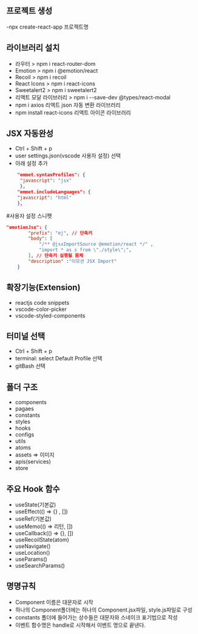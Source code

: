 ## 프로젝트 생성
-npx create-react-app 프로젝트명

## 라이브러리 설치
- 라우터 > npm i react-router-dom
- Emotion > npm i @emotion/react
- Recoil > npm i recoil
- React Icons > npm i react-icons
- Sweetalert2 > npm i sweetalert2
- 리액트 모달 라이브러리 > npm i --save-dev @types/react-modal
- npm i axios 리액트 json 자동 변환 라이브러리
- npm install react-icons 리액트 아이콘 라이브러리


## JSX 자동완성
- Ctrl + Shift + p 
- user settings.json(vscode 사용자 설정) 선택
- 아래 설정 추가
```json
    "emmet.syntaxProfiles": {
     "javascript": "jsx" 
     },
    "emmet.includeLanguages": {
    "javascript": "html"
    },
```

#사용자 설정 스니펫
```json
"emotionJsx": {
		"prefix": "ej", // 단축키
		"body": [
			"/** @jsxImportSource @emotion/react */" ,
			"import * as s from \"./style\";",
		], // 단축키 실행될 몸체
		"description" :"이모션 JSX Import"
	}
```

## 확장기능(Extension)
- reactjs code snippets
- vscode-color-picker
- vscode-styled-components

## 터미널 선택
- Ctrl + Shift + p
- terminal: select Default Profile 선택
- gitBash 선택

## 폴더 구조
- components
- pagaes
- constants
- styles
- hooks
- configs
- utils
- atoms
- assets => 이미지
- apis(services)
- store

## 주요 Hook 함수
- useState(기본값)
- useEffect(() => {} , [])
- useRef(기본값)
- useMemo(() => 리턴, [])
- useCallback(() => {}, [])
- useRecoilState(atom)
- useNavigate()
- useLocation()
- useParams()
- useSearchParams()

## 명명규칙
- Component 이름은 대문자로 시작
- 하나의 Component폴더에는 하나의 
Component.jsx파일, style.js파일로 구성 
- constants 폴더에 들어가는 상수들은 대문자와 스네이크 표기법으로 작성
- 이벤트 함수명은 handle로 시작해서 이벤트 명으로 끝낸다.

